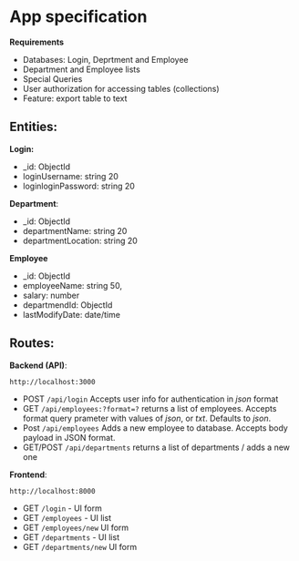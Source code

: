 # App specification

**Requirements**

- Databases: Login, Deprtment and Employee
- Department and Employee lists
- Special Queries
- User authorization for accessing tables (collections)
- Feature: export table to text

## Entities:

**Login:**

- \_id: ObjectId
- loginUsername: string 20
- loginloginPassword: string 20

**Department**:

- \_id: ObjectId
- departmentName: string 20
- departmentLocation: string 20

**Employee**

- \_id: ObjectId
- employeeName: string 50,
- salary: number
- departmendId: ObjectId
- lastModifyDate: date/time

## Routes:

**Backend (API)**:

`http://localhost:3000`

- POST `/api/login` Accepts user info for authentication in _json_ format
- GET `/api/employees:?format=?` returns a list of employees. Accepts format query prameter with values of _json_, or _txt_. Defaults to _json_.
- Post `/api/employees` Adds a new employee to database. Accepts body payload in JSON format.
- GET/POST `/api/departments` returns a list of departments / adds a new one

**Frontend**:

`http://localhost:8000`

- GET `/login` - UI form
- GET `/employees` - UI list
- GET `/employees/new` UI form
- GET `/departments` - UI list
- GET `/departments/new` UI form
